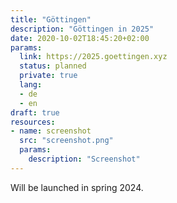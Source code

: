 ```yaml
---
title: "Göttingen"
description: "Göttingen in 2025"
date: 2020-10-02T18:45:20+02:00
params:
  link: https://2025.goettingen.xyz
  status: planned
  private: true
  lang:
  - de
  - en
draft: true
resources:
- name: screenshot
  src: "screenshot.png"
  params:
    description: "Screenshot"
---
```

Will be launched in spring 2024.
